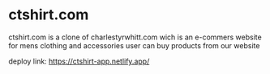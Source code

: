 # ctshirt.com
ctshirt.com is a clone of charlestyrwhitt.com wich is an e-commers website for mens clothing and accessories user can buy products from our website


deploy link: https://ctshirt-app.netlify.app/
